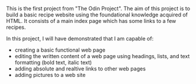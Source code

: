 This is the first project from "The Odin Project". The aim of this project is to build a basic recipe website using the foundational knowledge acquired of HTML. It consists of a main index page which has some links to a few recipes.

In this project, I will have demonstrated that I am capable of:
* creating a basic functional web page
* editing the written content of a web page using headings, lists, and text formatting (bold text, italic text)
* adding absolute and realtive links to other web pages
* adding pictures to a web site
